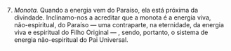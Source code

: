 ﻿7. <em>Monota.</em> Quando a energia vem do Paraíso, ela está próxima da divindade. Inclinamo-nos a acreditar que a monota é a energia viva, não-espiritual, do Paraíso — uma contraparte, na eternidade, da energia viva e espiritual do Filho Original — , sendo, portanto, o sistema de energia não-espiritual do Pai Universal.